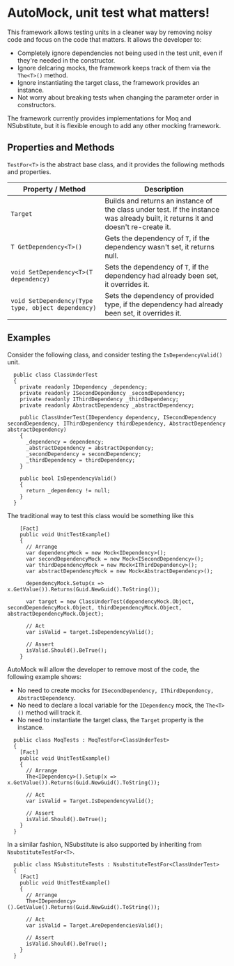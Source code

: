 # AutoMock, unit test what matters!
This framework allows testing units in a cleaner way by removing noisy code and focus on the code that matters. It allows the developer to:
* Completely ignore dependencies not being used in the test unit, even if they're needed in the constructor.
* Ignore delcaring mocks, the framework keeps track of them via the `The<T>()` method.
* Ignore instantiating the target class, the framework provides an instance.
* Not worry about breaking tests when changing the parameter order in constructors.

The framework currently provides implementations for Moq and NSubstitute, but it is flexible enough to add any other mocking framework.

## Properties and Methods
`TestFor<T>` is the abstract base class, and it provides the following methods and properties.

| Property / Method        | Description           |
| ------------- |-------------|
| `Target`      | Builds and returns an instance of the class under test. If the instance was already built, it returns it and doesn't re-create it. |
| `T GetDependency<T>()` | Gets the dependency of `T`, if the dependency wasn't set, it returns null.|
| `void SetDependency<T>(T dependency)` | Sets the dependency of `T`, if the dependency had already been set, it overrides it.      |
| `void SetDependency(Type type, object dependency)` | Sets the dependency of provided type, if the dependency had already been set, it overrides it.      |

## Examples
Consider the following class, and consider testing the `IsDependencyValid()` unit.
```
  public class ClassUnderTest
  {
    private readonly IDependency _dependency;
    private readonly ISecondDependency _secondDependency;
    private readonly IThirdDependency _thirdDependency;
    private readonly AbstractDependency _abstractDependency;

    public ClassUnderTest(IDependency dependency, ISecondDependency secondDependency, IThirdDependency thirdDependency, AbstractDependency abstractDependency)
    {
      _dependency = dependency;
      _abstractDependency = abstractDependency;
      _secondDependency = secondDependency;
      _thirdDependency = thirdDependency;
    }
    
    public bool IsDependencyValid()
    {
      return _dependency != null;
    }
  }
```

The traditional way to test this class would be something like this
```
    [Fact]
    public void UnitTestExample()
    {
      // Arrange
      var dependencyMock = new Mock<IDependency>();
      var secondDependencyMock = new Mock<ISecondDependency>();
      var thirdDependencyMock = new Mock<IThirdDependency>();
      var abstractDependencyMock = new Mock<AbstractDependency>();

      dependencyMock.Setup(x => x.GetValue()).Returns(Guid.NewGuid().ToString());
	  
      var target = new ClassUnderTest(dependencyMock.Object, secondDependencyMock.Object, thirdDependencyMock.Object, abstractDependencyMock.Object);

      // Act
      var isValid = target.IsDependencyValid();

      // Assert
      isValid.Should().BeTrue();
    }
```

AutoMock will allow the developer to remove most of the code, the following example shows:
* No need to create mocks for `ISecondDependency, IThirdDependency, AbstractDependency`.
* No need to declare a local variable for the `IDependency` mock, the `The<T>()` method will track it.
* No need to instantiate the target class, the `Target` property is the instance.

```
  public class MoqTests : MoqTestFor<ClassUnderTest>
  {
    [Fact]
    public void UnitTestExample()
    {
      // Arrange
      The<IDependency>().Setup(x => x.GetValue()).Returns(Guid.NewGuid().ToString());

      // Act
      var isValid = Target.IsDependencyValid();

      // Assert
      isValid.Should().BeTrue();
    }
  }
```

In a similar fashion, NSubstitute is also supported by inheriting from `NsubstituteTestFor<T>`.
```
  public class NSubstituteTests : NsubstituteTestFor<ClassUnderTest>
  {
    [Fact]
    public void UnitTestExample()
    {
      // Arrange
      The<IDependency>().GetValue().Returns(Guid.NewGuid().ToString());

      // Act
      var isValid = Target.AreDependenciesValid();

      // Assert
      isValid.Should().BeTrue();
    }
  }
```